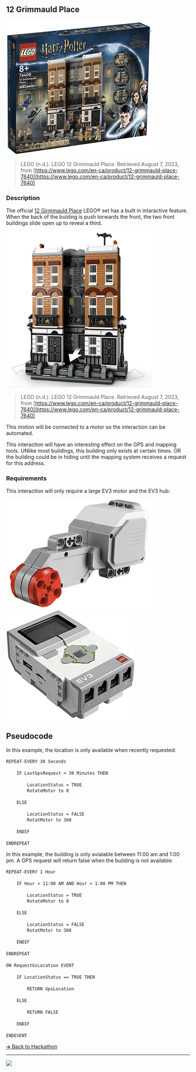 ## 12 Grimmauld Place

![12 Grimmauld Place](images/lego-grimmauld.png)

> LEGO (n.d.). LEGO 12 Grimmauld Place. Retrieved August 7, 2023, from [https://www.lego.com/en-ca/product/12-grimmauld-place-7640](https://www.lego.com/en-ca/product/12-grimmauld-place-7640)

### Description

The official [12 Girmmauld Place](https://www.lego.com/en-ca/product/12-grimmauld-place-76408) LEGO® set has a built in intaractive feature. When the back of the bulding is push torwards the front, the two front buildings slide open up to reveal a third.

![12 Grimmauld Place](images/lego-grimmauld-interactive.png)

> LEGO (n.d.). LEGO 12 Grimmauld Place. Retrieved August 7, 2023, from [https://www.lego.com/en-ca/product/12-grimmauld-place-7640](https://www.lego.com/en-ca/product/12-grimmauld-place-7640)

This motion will be connected to a motor so the interaction can be automated.

This interaction will have an interesting effect on the GPS and mapping tools. UNlike most buildings, this building only exists at certain times. OR the building could be in hiding until the mapping system receives a request for this address.

### Requirements

This interaction will only require a large EV3 motor and the EV3 hub:

<img src="/media/ev3/servo-motor.png" height="300">
<img src="/media/ev3/brick.jpg" height="300">

## Pseudocode

In this example, the location is only available when recently requested:

```pseudocode
REPEAT-EVERY 30 Seconds

    IF LastGpsRequest < 30 Minutes THEN

        LocationStatus = TRUE
        RotateMotor to 0

    ELSE

        LocationStatus = FALSE
        RotatMotor to 360

    ENDIF

ENDREPEAT
```

In this example, the building is only avialable between 11:00 am and 1:00 pm. A GPS request will return false when the building is not available:

```pseudocode
REPEAT-EVERY 1 Hour

    IF Hour > 11:00 AM AND Hour < 1:00 PM THEN

        LocationStatus = TRUE
        RotateMotor to 0

    ELSE

        LocationStatus = FALSE
        RotatMotor to 360

    ENDIF

ENDREPEAT

ON RequestGsLocation EVENT

    IF LocationStatus == TRUE THEN

        RETURN GpsLocation

    ELSE

        RETURN FALSE

    ENDIF

ENDEVENT
```

[&#10132; Back to Hackathon](/)

---

<a href="https://brickmmo.com">
<img src="https://brickmmo.com/images/brickmmo-logo-horizontal.jpg" width="100">
</a>
